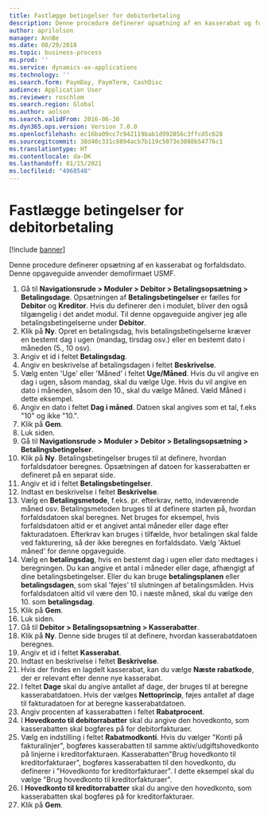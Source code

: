 ```yaml
---
title: Fastlægge betingelser for debitorbetaling
description: Denne procedure definerer opsætning af en kasserabat og forfaldsdato.
author: aprilolson
manager: AnnBe
ms.date: 08/29/2018
ms.topic: business-process
ms.prod: ''
ms.service: dynamics-ax-applications
ms.technology: ''
ms.search.form: PaymDay, PaymTerm, CashDisc
audience: Application User
ms.reviewer: roschlom
ms.search.region: Global
ms.author: aolson
ms.search.validFrom: 2016-06-30
ms.dyn365.ops.version: Version 7.0.0
ms.openlocfilehash: ec16ba09cc7c942119bab1d992856c3ffcd5c628
ms.sourcegitcommit: 38d40c331c8894acb7b119c5073e3088b54776c1
ms.translationtype: HT
ms.contentlocale: da-DK
ms.lasthandoff: 01/15/2021
ms.locfileid: "4968548"
---
```

# <a name="establish-customer-payment-terms"></a>Fastlægge betingelser for debitorbetaling

[!include [banner](../../includes/banner.md)]

Denne procedure definerer opsætning af en kasserabat og forfaldsdato. Denne opgaveguide anvender demofirmaet USMF.

1. Gå til **Navigationsrude > Moduler > Debitor > Betalingsopsætning > Betalingsdage**. Opsætningen af **Betalingsbetingelser** er fælles for **Debitor** og **Kreditor**. Hvis du definerer den i modulet, bliver den også tilgængelig i det andet modul. Til denne opgaveguide angiver jeg alle betalingsbetingelserne under **Debitor**.
2. Klik på **Ny**. Opret en betalingsdag, hvis betalingsbetingelserne kræver en bestemt dag i ugen (mandag, tirsdag osv.) eller en bestemt dato i måneden (5., 10 osv). 
3. Angiv et id i feltet **Betalingsdag**.
4. Angiv en beskrivelse af betalingsdagen i feltet **Beskrivelse**.
5. Vælg enten 'Uge' eller 'Måned' i feltet **Uge/Måned**. Hvis du vil angive en dag i ugen, såsom mandag, skal du vælge Uge. Hvis du vil angive en dato i måneden, såsom den 10., skal du vælge Måned. Væld Måned i dette eksempel. 
6. Angiv en dato i feltet **Dag i måned**. Datoen skal angives som et tal, f.eks "10" og ikke "10.". 
7. Klik på **Gem**.
8. Luk siden.
9. Gå til **Navigationsrude > Moduler > Debitor > Betalingsopsætning > Betalingsbetingelser**.
10. Klik på **Ny**. Betalingsbetingelser bruges til at definere, hvordan forfaldsdatoer beregnes. Opsætningen af datoen for kasserabatten er defineret på en separat side. 
11. Angiv et id i feltet **Betalingsbetingelser**.
12. Indtast en beskrivelse i feltet **Beskrivelse**.
13. Vælg en **Betalingsmetode**, f.eks. pr. efterkrav, netto, indeværende måned osv. Betalingsmetoden bruges til at definere starten på, hvordan forfaldsdatoen skal beregnes. Net bruges for eksempel, hvis forfaldsdatoen altid er et angivet antal måneder eller dage efter fakturadatoen. Efterkrav kan bruges i tilfælde, hvor betalingen skal falde ved fakturering, så der ikke beregnes en forfaldsdato. Vælg 'Aktuel måned' for denne opgaveguide.  
14. Vælg en **betalingsdag**, hvis en bestemt dag i ugen eller dato medtages i beregningen. Du kan angive et antal i måneder eller dage, afhængigt af dine betalingsbetingelser. Eller du kan bruge **betalingsplanen** eller **betalingsdagen**, som skal 'føjes' til slutningen af betalingsmåden. Hvis forfaldsdatoen altid vil være den 10. i næste måned, skal du vælge den 10. som **betalingsdag**. 
15. Klik på **Gem**.
16. Luk siden.
17. Gå til **Debitor > Betalingsopsætning > Kasserabatter**.
18. Klik på **Ny**. Denne side bruges til at definere, hvordan kasserabatdatoen beregnes. 
19. Angiv et id i feltet **Kasserabat**.
20. Indtast en beskrivelse i feltet **Beskrivelse**.
21. Hvis der findes en lagdelt kasserabat, kan du vælge **Næste rabatkode**, der er relevant efter denne nye kasserabat.
22. I feltet **Dage** skal du angive antallet af dage, der bruges til at beregne kasserabatdatoen. Hvis der vælges **Nettoprincip**, føjes antallet af dage til fakturadatoen for at beregne kasserabatdatoen.  
23. Angiv procenten af kasserabatten i feltet **Rabatprocent**.
24. I **Hovedkonto til debitorrabatter** skal du angive den hovedkonto, som kasserabatten skal bogføres på for debitorfakturaer.
25. Vælg en indstilling i feltet **Rabatmodkonti**. Hvis du vælger "Konti på fakturalinjer", bogføres kasserabatten til samme aktiv/udgiftshovedkonto på linjerne i kreditorfakturaen. Kasserabatten"Brug hovedkonto til kreditorfakturaer", bogføres kasserabatten til den hovedkonto, du definerer i "Hovedkonto for kreditorfakturaer". I dette eksempel skal du vælge "Brug hovedkonto til kreditorfakturaer". 
26. I **Hovedkonto til kreditorrabatter** skal du angive den hovedkonto, som kasserabatten skal bogføres på for kreditorfakturaer.
27. Klik på **Gem**.

